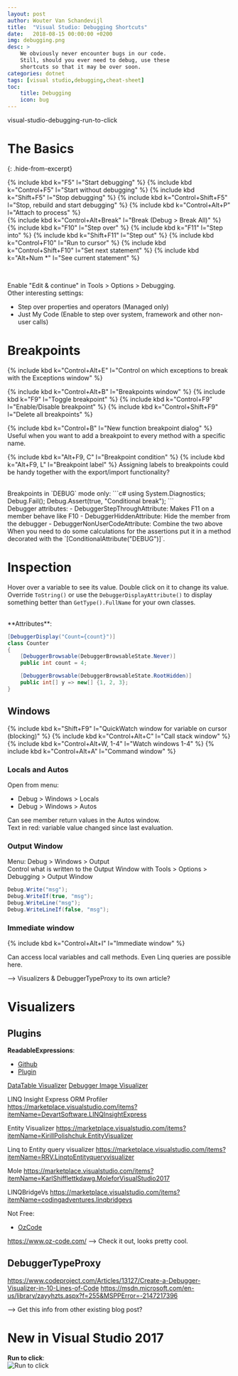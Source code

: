 ```yaml
---
layout: post
author: Wouter Van Schandevijl
title:  "Visual Studio: Debugging Shortcuts"
date:   2018-08-15 00:00:00 +0200
img: debugging.png
desc: >
    We obviously never encounter bugs in our code.
    Still, should you ever need to debug, use these
    shortcuts so that it may be over soon.
categories: dotnet
tags: [visual studio,debugging,cheat-sheet]
toc:
    title: Debugging
    icon: bug
---
```



visual-studio-debugging-run-to-click

# The Basics
{: .hide-from-excerpt}

{% include kbd k="F5" l="Start debugging" %}
{% include kbd k="Control+F5" l="Start without debugging" %}
{% include kbd k="Shift+F5" l="Stop debugging" %}
{% include kbd k="Control+Shift+F5" l="Stop, rebuild and start debugging" %}
{% include kbd k="Control+Alt+P" l="Attach to process" %}
<br>
{% include kbd k="Control+Alt+Break" l="Break (Debug > Break All)" %}
{% include kbd k="F10" l="Step over" %}
{% include kbd k="F11" l="Step into" %}
{% include kbd k="Shift+F11" l="Step out" %}
{% include kbd k="Control+F10" l="Run to cursor" %}
{% include kbd k="Control+Shift+F10" l="Set next statement" %}
{% include kbd k="Alt+Num *" l="See current statement" %}


<br>

<!--more-->

Enable "Edit & continue" in Tools > Options > Debugging.  
Other interesting settings:  
- Step over properties and operators (Managed only)
- Just My Code (Enable to step over system, framework and other non-user calls)


# Breakpoints

{% include kbd k="Control+Alt+E" l="Control on which exceptions to break with the Exceptions window" %}

{% include kbd k="Control+Alt+B" l="Breakpoints window" %}
{% include kbd k="F9" l="Toggle breakpoint" %}
{% include kbd k="Control+F9" l="Enable/Disable breakpoint" %}
{% include kbd k="Control+Shift+F9" l="Delete all breakpoints" %}

{% include kbd k="Control+B" l="New function breakpoint dialog" %}
Useful when you want to add a breakpoint to every method with a specific name.

{% include kbd k="Alt+F9, C" l="Breakpoint condition" %}
{% include kbd k="Alt+F9, L" l="Breakpoint label" %}
Assigning labels to breakpoints could be handy together with the export/import functionality?


<br>
Breakpoints in `DEBUG` mode only:  
```c#
using System.Diagnostics;
Debug.Fail();
Debug.Assert(true, "Conditional break");
```

<br>
Debugger attributes:  
- DebuggerStepThroughAttribute: Makes F11 on a member behave like F10
- DebuggerHiddenAttribute: Hide the member from the debugger
- DebuggerNonUserCodeAttribute: Combine the two above

<br>
When you need to do some calculations for the assertions
put it in a method decorated with the `[ConditionalAttribute("DEBUG")]`.



# Inspection

Hover over a variable to see its value. Double click on it to 
change its value. Override `ToString()` or use the 
`DebuggerDisplayAttribute()` to display something better than
`GetType().FullName` for your own classes.


<br>
**Attributes**:  

```c#
[DebuggerDisplay("Count={count}")]
class Counter
{
    [DebuggerBrowsable(DebuggerBrowsableState.Never)]
    public int count = 4;

    [DebuggerBrowsable(DebuggerBrowsableState.RootHidden)]
    public int[] y => new[] {1, 2, 3};
}
```

## Windows

{% include kbd k="Shift+F9" l="QuickWatch window for variable on cursor (blocking)" %}
{% include kbd k="Control+Alt+C" l="Call stack window" %}
{% include kbd k="Control+Alt+W, 1-4" l="Watch windows 1-4" %}
{% include kbd k="Control+Alt+A" l="Command window" %}


### Locals and Autos

Open from menu:  
- Debug > Windows > Locals
- Debug > Windows > Autos

Can see member return values in the Autos window.  
Text in red: variable value changed since last evaluation.  


### Output Window

Menu: Debug > Windows > Output  
Control what is written to the Output Window with Tools > Options > Debugging > Output Window

```c#
Debug.Write("msg");
Debug.WriteIf(true, "msg");
Debug.WriteLine("msg");
Debug.WriteLineIf(false, "msg");
```

### Immediate window

{% include kbd k="Control+Alt+I" l="Immediate window" %}

Can access local variables and call methods. Even Linq queries
are possible here. 



--> Visualizers & DebuggerTypeProxy to its own article?

# Visualizers

## Plugins

**ReadableExpressions**:  
- [Github](https://github.com/agileobjects/ReadableExpressions)
- [Plugin](https://marketplace.visualstudio.com/items?itemName=vs-publisher-1232914.ReadableExpressionsVisualizers)

[DataTable Visualizer](https://marketplace.visualstudio.com/items?itemName=ShineTools.DataTableVisualizer)
[Debugger Image Visualizer](https://marketplace.visualstudio.com/items?itemName=AleksanderBerus.DebuggerImageVisualizerPreview)

LINQ Insight Express ORM Profiler
https://marketplace.visualstudio.com/items?itemName=DevartSoftware.LINQInsightExpress

Entity Visualizer
https://marketplace.visualstudio.com/items?itemName=KirillPolishchuk.EntityVisualizer

Linq to Entity query visualizer
https://marketplace.visualstudio.com/items?itemName=RRV.LinqtoEntityqueryvisualizer


Mole
https://marketplace.visualstudio.com/items?itemName=KarlShifflettkdawg.MoleforVisualStudio2017

LINQBridgeVs
https://marketplace.visualstudio.com/items?itemName=codingadventures.linqbridgevs






Not Free:
- [OzCode](https://marketplace.visualstudio.com/items?itemName=CodeValueLtd.OzCode)

https://www.oz-code.com/
--> Check it out, looks pretty cool.


## DebuggerTypeProxy



https://www.codeproject.com/Articles/13127/Create-a-Debugger-Visualizer-in-10-Lines-of-Code
https://msdn.microsoft.com/en-us/library/zayyhzts.aspx?f=255&MSPPError=-2147217396



--> Get this info from other existing blog post?



# New in Visual Studio 2017

**Run to click**:  
![Run to click](/assets/visual-studio-debugging-run-to-click.png)
